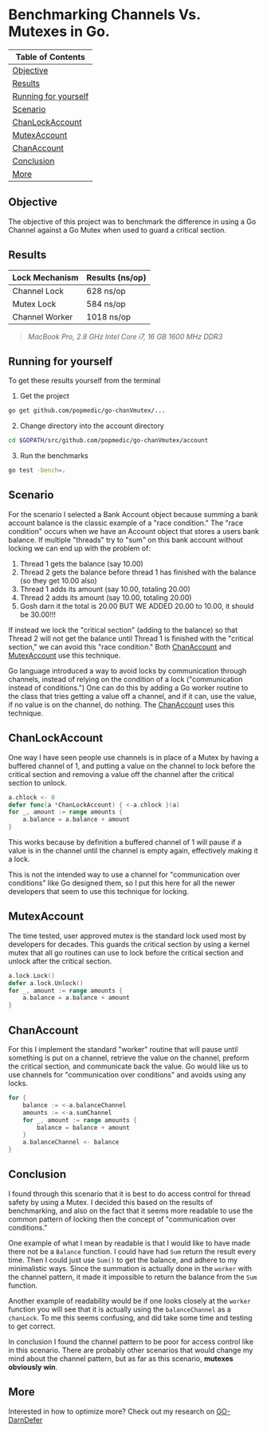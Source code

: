 # Benchmarking Channels Vs. Mutexes in Go.
| Table of Contents |
| --- |
| [Objective](#objective) |
| [Results](#results) |
| [Running for yourself](#running-for-yourself) |
| [Scenario](#scenario) |
| [ChanLockAccount](#chanlockaccount) |
| [MutexAccount](#mutexaccount) |
| [ChanAccount](#chanaccount) |
| [Conclusion](#conclusion) |
| [More](#more) |

## Objective

The objective of this project was to benchmark the difference in using a Go Channel against a Go Mutex when used to guard a critical section.

## Results

| Lock Mechanism | Results (ns/op) |
| --- | --- |
| Channel Lock | 628 ns/op |
| Mutex Lock | 584 ns/op |
| Channel Worker | 1018 ns/op |

> _MacBook Pro, 2.8 GHz Intel Core i7, 16 GB 1600 MHz DDR3_

## Running for yourself

To get these results yourself from the terminal 

1. Get the project 

``` bash
go get github.com/popmedic/go-chanVmutex/...
```

2. Change directory into the account directory 

``` bash
cd $GOPATH/src/github.com/popmedic/go-chanVmutex/account
```

3. Run the benchmarks 

``` bash
go test -bench=.
```

## Scenario

For the scenario I selected a Bank Account object because summing a bank account balance is the classic example of a "race condition."  The "race condition" occurs when we have an Account object that stores a users bank balance.  If multiple "threads" try to "sum" on this bank account without locking we can end up with the problem of:

1. Thread 1 gets the balance (say 10.00)
2. Thread 2 gets the balance before thread 1 has finished with the balance (so they get 10.00 also)
3. Thread 1 adds its amount (say 10.00, totaling 20.00)
4. Thread 2 adds its amount (say 10.00, totaling 20.00)
5. Gosh darn it the total is 20.00 BUT WE ADDED 20.00 to 10.00, it should be 30.00!!!

If instead we lock the "critical section" (adding to the balance) so that Thread 2 will not get the balance until Thread 1 is finished with the "critical section," we can avoid this "race condition."  Both [ChanAccount](#chanlockaccount) and [MutexAccount](#mutexaccount) use this technique.

Go language introduced a way to avoid locks by communication through channels, instead of relying on the condition of a lock ("communication instead of conditions.")  One can do this by adding a Go worker routine to the class that tries getting a value off a channel, and if it can, use the value, if no value is on the channel, do nothing. The [ChanAccount](#chanaccount) uses this technique.

## ChanLockAccount

One way I have seen people use channels is in place of a Mutex by having a buffered channel of 1, and putting a value on the channel to lock before the critical section and removing a value off the channel after the critical section to unlock.  

``` Go
a.chlock <- 0
defer func(a *ChanLockAccount) { <-a.chlock }(a)
for _, amount := range amounts {
    a.balance = a.balance + amount
}
```

This works because by definition a buffered channel of 1 will pause if a value is in the channel until the channel is empty again, effectively making it a lock.

This is not the intended way to use a channel for "communication over conditions" like Go designed them, so I put this here for all the newer developers that seem to use this technique for locking.

## MutexAccount

The time tested, user approved mutex is the standard lock used most by developers for decades.  This guards the critical section by using a kernel mutex that all go routines can use to lock before the critical section and unlock after the critical section.

``` Go
a.lock.Lock()
defer a.lock.Unlock()
for _, amount := range amounts {
    a.balance = a.balance + amount
}
```

## ChanAccount

For this I implement the standard "worker" routine that will pause until something is put on a channel, retrieve the value on the channel, preform the critical section, and communicate back the value.  Go would like us to use channels for "communication over conditions" and avoids using any locks.

``` Go
for {
    balance := <-a.balanceChannel
    amounts := <-a.sumChannel
    for _, amount := range amounts {
        balance = balance + amount
    }
    a.balanceChannel <- balance
}
```

## Conclusion

I found through this scenario that it is best to do access control for thread safety by using a Mutex.  I decided this based on the results of benchmarking, and also on the fact that it seems more readable to use the common pattern of locking then the concept of "communication over conditions."  

One example of what I mean by readable is that I would like to have made there not be a `Balance` function.  I could have had `Sum` return the result every time. Then I could just use `Sum()` to get the balance, and adhere to my minimalistic ways.  Since the summation is actually done in the `worker` with the channel pattern, it made it impossible to return the balance from the `Sum` function.

Another example of readability would be if one looks closely at the `worker` function you will see that it is actually using the `balanceChannel` as a `chanLock`. To me this seems confusing, and did take some time and testing to get correct.  

In conclusion I found the channel pattern to be poor for access control like in this scenario.  There are probably other scenarios that would change my mind about the channel pattern, but as far as this scenario, **mutexes obviously win**.

## More

Interested in how to optimize more?  Check out my research on [GO-DarnDefer](https://github.com/popmedic/go-darndefer)